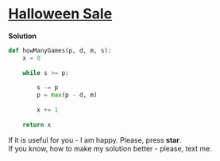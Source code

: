 # [Halloween Sale](https://www.hackerrank.com/challenges/halloween-sale)

**Solution**
<br>
```python
def howManyGames(p, d, m, s):
    x = 0
    
    while s >= p:
                
        s -= p
        p = max(p - d, m)
                
        x += 1
            
    return x
```

If it is useful for you - I am happy. Please, press **star**.
<br>
If you know, how to make my solution better - please, text me.
